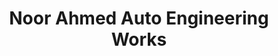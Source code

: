 ---
title: "Noor Ahmed Auto Engineering Works"
url: /karachi/noor-ahmed-auto-engineering-works/
shop: car parts
---